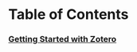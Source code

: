 # Table of Contents

### [Getting Started with Zotero](https://rootsandberries.github.io/CMU_Workshops/zotero/)